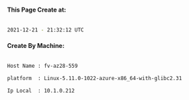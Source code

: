 
   
#### This Page Create at:

```bash

2021-12-21 - 21:32:12 UTC

```

#### Create By Machine:

```bash

Host Name : fv-az28-559

platform  : Linux-5.11.0-1022-azure-x86_64-with-glibc2.31

Ip Local  : 10.1.0.212

```

